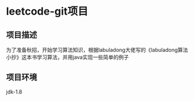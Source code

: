 # leetcode-git项目

## 项目描述

为了准备秋招，开始学习算法知识，根据labuladong大佬写的《labuladong算法小抄》这本书学习算法，并用java实现一些简单的例子

## 项目环境

jdk-1.8



